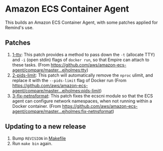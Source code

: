 # Amazon ECS Container Agent

This builds an Amazon ECS Container Agent, with some patches applied for Remind's use.

## Patches

1. [1-tty](./patches/1-tty): This patch provides a method to pass down the `-t` (allocate TTY) and `-i` (open stdin) flags of `docker run`, so that Empire can attach to these tasks. (From https://github.com/aws/amazon-ecs-agent/compare/master...ejholmes:tty)
2. [2-pids-limit](./patches/2-pids-limit): This patch will automatically remove the `nproc` ulimit, and replace it with the `--pids-limit` flag of Docker run (From https://github.com/aws/amazon-ecs-agent/compare/master...ejholmes:pids-limit)
2. [3-fix-netnsformat](./patches/3-fix-netnsformat): This patch fixes the ecscni module so that the ECS agent can configure network namespaces, when not running within a Docker container. (From https://github.com/aws/amazon-ecs-agent/compare/master...ejholmes:fix-netnsformat)

## Updating to a new release

1. Bump `REVISION` in [Makefile](./Makefile)
2. Run `make bin` again.
